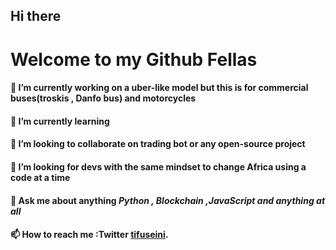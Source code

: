 ## Hi there
### <h1>Welcome to my Github Fellas </h2>

#### 🔭 I’m currently working on a uber-like model but this is for commercial buses(troskis , Danfo bus) and motorcycles
#### 🌱 I’m currently learning 
#### 👯 I’m looking to collaborate on trading bot or any open-source project
#### 🤔 I’m looking for devs with the same mindset to change Africa using a code at a time
#### 💬 Ask me about anything _Python , Blockchain ,JavaScript and anything at all_
#### 📫 How to reach me :Twitter **[tifuseini](https://twitter.com/tifuseini)**.





